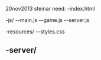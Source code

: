 20nov2013 steinar
need:
-index.html

-js/
--main.js
--game.js
--server.js

-resources/
--styles.css

-server/
--
